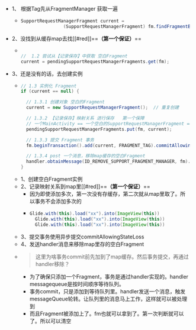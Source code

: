 - 1、 根据Tag先从FragmentManager 获取一遍
	- ```java
	  SupportRequestManagerFragment current =
	                  (SupportRequestManagerFragment) fm.findFragmentByTag(FRAGMENT_TAG);
	  ```
- 2、没找到从缓存map去找[[#red]]==**（第一个保证）**==
	- ```java
	  
	  //  1.2 尝试从【记录保存】中获取 空白Fragment
	  current = pendingSupportRequestManagerFragments.get(fm);
	  ```
- 3、还是没有的话，去创建实例
	- ```java
	  // 1.3 实例化 Fragment
	  if (current == null) {
	  
	    // 1.3.1 创建对象 空白的Fragment
	    current = new SupportRequestManagerFragment();  // 重复创建
	  
	    // 1.3.2 【记录保存】映射关系 进行保存   第一个保障
	    // 一个MainActivity == 一个空白的SupportRequestManagerFragment == 一个RequestManager
	    pendingSupportRequestManagerFragments.put(fm, current);
	  
	    // 1.3.3 提交 Fragment 事务
	    fm.beginTransaction().add(current, FRAGMENT_TAG).commitAllowingStateLoss();
	  
	    // 1.3.4 post 一个消息，移除map缓存的空白Fragment
	    handler.obtainMessage(ID_REMOVE_SUPPORT_FRAGMENT_MANAGER, fm).sendToTarget();
	  }
	  ```
	- 1、创建空白Fragment实例
	- 2、记录映射关系到map里[[#red]]==**（第一个保证）**==
		- 因为即使添加多次，第一次没有存缓存，第二次就从map里取了。所以事务不会添加多次的
		- ```java
		  Glide.with(this).load("xx").into(ImageView(this))
		    Glide.with(this).load("xx").into(ImageView(this))
		    Glide.with(this).load("xx").into(ImageView(this))
		  ```
	- 3、提交事务使用异步提交commitAllowingStateLoss
	- 4、发送handler消息来移除map里存的空白Fragment
	- > 这里为啥事务commit前先加到了map缓存。然后事务提交，再通过handler移除？
		- 为了确保只添加一个Fragment，事务是通过handler实现的。handler messagequeue是按时间顺序等待队列。
		- 事务commit，只是添加到等待队列里。handler发送一个消息，触发messageQueue轮转。让队列里的消息马上工作，这样就可以被处理到
		- 而且Fragment被添加上了。fm也就可以拿到了。第一次判断就可以 了。所以可以清空